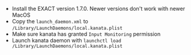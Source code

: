 - Install the EXACT version 1.7.0. Newer versions don't work with newer MacOS
- Copy the `launch_daemon.xml` to `/Library/LaunchDaemons/local.kanata.plist`
- Make sure kanata has granted `Input Monitoring` permission
- Launch kanata daemon with `launchctl load /Library/LaunchDaemons/local.kanata.plist`
